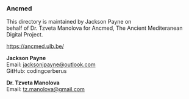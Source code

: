 ### Ancmed

This directory is maintained by Jackson Payne on  
behalf of Dr. Tzveta Manolova for Ancmed, The Ancient Mediteranean Digital Project.  

<https://ancmed.ulb.be/>

**Jackson Payne**  
Email: jacksonjpayne@outlook.com   
GitHub: codingcerberus

**Dr. Tzveta Manolova**  
Email: tz.manolova@gmail.com
